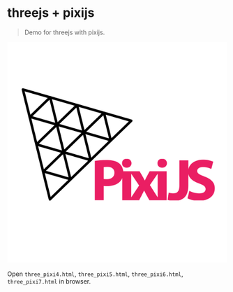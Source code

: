 # threejs + pixijs

> Demo for threejs with pixijs.

![three-pixi](./three-pixi.png)

Open `three_pixi4.html`, `three_pixi5.html`, `three_pixi6.html`, `three_pixi7.html` in browser.
